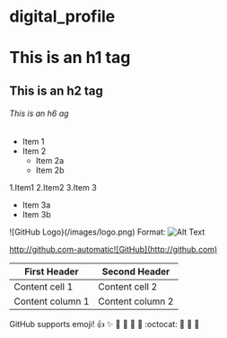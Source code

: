 # digital_profile
# This is an h1 tag
## This is an h2 tag
###### This is an h6 ag


 * Item 1
 * Item 2
   * Item 2a
   * Item 2b

 1.Item1
 2.Item2
 3.Item 3
  * Item 3a
  * Item 3b

![GitHub Logo}(/images/logo.png)
Format: ![Alt Text](https://encrypted-tbn0.gstatic.com/images?q=tbn:ANd9GcTrOZ-iBesLAPOuTuSe__FgMwimBL8JZg9llQ&usqp=CAU)

http://github.com-automatic![GitHub](http://github.com) 

First Header   |  Second Header
------------   |  ------------
Content cell 1  | Content cell 2
Content column 1 | Content column 2


GitHub supports emoji!
:+1: :sparkles: :camel: :tada: :rocket: :metal: :octocat: :pig: :pig2: :pig_nose:

